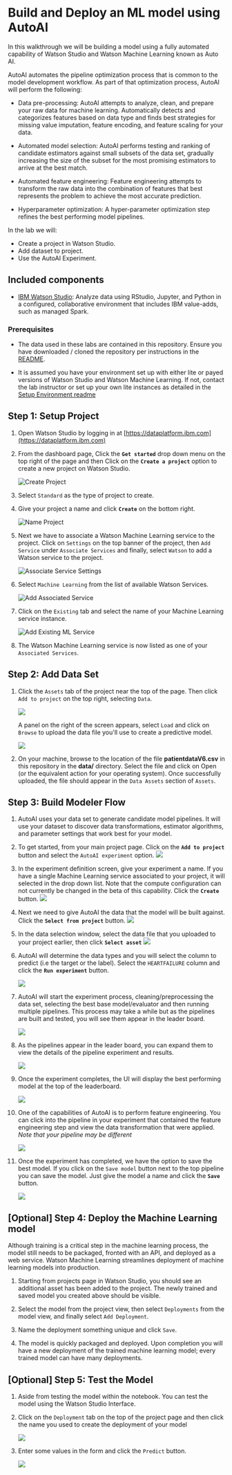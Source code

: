 # Build and Deploy an ML model using AutoAI

In this walkthrough we will be building a model using a fully automated capability of Watson Studio and Watson Machine Learning known as Auto AI. 

AutoAI automates the pipeline optimization process that is common to the model development workflow. As part of that optimization process, AutoAI will perform the following:

- Data pre-processing: AutoAI attempts to analyze, clean, and prepare your raw data for machine learning. Automatically detects and categorizes features based on data type and finds best  strategies for missing value imputation, feature encoding, and feature scaling for your data.

- Automated model selection: AutoAI performs testing and ranking of candidate estimators against small subsets of the data set, gradually increasing the size of the subset for the most promising estimators to arrive at the best match.

- Automated feature engineering: Feature engineering attempts to transform the raw data into the combination of features that best represents the problem to achieve the most accurate prediction.

- Hyperparameter optimization: A hyper-parameter optimization step refines the best performing model pipelines.

In the lab we will:

- Create a project in Watson Studio.
- Add dataset to project.
- Use the AutoAI Experiment.

## Included components

- [IBM Watson Studio](https://www.ibm.com/cloud/watson-studio): Analyze data using RStudio, Jupyter, and Python in a configured, collaborative environment that includes IBM value-adds, such as managed Spark.

### Prerequisites

- The data used in these labs are contained in this repository. Ensure you have downloaded / cloned the repository per instructions in the [README](READMe.md).

- It is assumed you have your environment set up with either lite or payed versions of Watson Studio and Watson Machine Learning. If not, contact the lab instructor or set up your own lite instances as detailed in the [Setup Environment readme](EnvironmentSetup.md)

## Step 1: Setup Project

1. Open Watson Studio by logging in at [https://dataplatform.ibm.com](https://dataplatform.ibm.com)

1. From the dashboard page, Click the **`Get started`** drop down menu on the top right of the page and then Click on the **`Create a project`** option to create a new project on Watson Studio.

    ![Create Project](docs/images/ss8a.png)

1. Select `Standard` as the type of project to create.

1. Give your project a name and click **`Create`** on the bottom right.

    ![Name Project](docs/images/ss9a.png)

1. Next we have to associate a Watson Machine Learning service to the project. Click on `Settings` on the top banner of the project, then `Add Service` under `Associate Services` and finally, select `Watson` to add a Watson service to the project.

    ![Associate Service Settings](docs/images/settings.png)

1. Select `Machine Learning` from the list of available Watson Services.

    ![Add Associated Service](docs/images/add-associated-service.png)

1. Click on the `Existing` tab and select the name of your Machine Learning service instance.

    ![Add Existing ML Service](docs/images/choose-ml-service.png)
  
1. The Watson Machine Learning service is now listed as one of your `Associated Services`.

## Step 2: Add Data Set

1. Click the `Assets` tab of the project near the top of the page. Then click `Add to project` on the top right, selecting `Data`.

    ![](docs/images/add-to-project.png)

    A panel on the right of the screen appears, select `Load` and click on `Browse` to upload the data file you'll use to create a predictive model.

    ![](docs/images/add-data-asset.png)

1. On your machine, browse to the location of the file **patientdataV6.csv** in this repository in the **data/** directory. Select the file and click on Open (or the equivalent action for your operating system). Once successfully uploaded, the file should appear in the `Data Assets` section of `Assets`.

## Step 3: Build Modeler Flow

1. AutoAI uses your data set to generate candidate model pipelines. It will use your dataset to discover data transformations, estimator algorithms, and parameter settings that work best for your model.

1. To get started, from your main project page. Click on the **`Add to project`** button and select the `AutoAI experiment` option.
    ![](docs/images/ss20.png)

1. In the experiment definition screen, give your experiment a name. If you have a single Machine Learning service associated to your project, it will selected in the drop down list. Note that the compute configuration can not currently be changed in the beta of this capability. Click the **`Create`** button.
    ![](docs/images/ss21.png)

1. Next we need to give AutoAI the data that the model will be built against. Click the **`Select from project`** button.
    ![](docs/images/ss22.png)

1. In the data selection window, select the data file that you uploaded to your project earlier, then click **`Select asset`**
    ![](docs/images/ss23.png)

1. AutoAI will determine the data types and you will select the column to predict (i.e the target or the label). Select the `HEARTFAILURE` column and click the **`Run experiment`** button.

    ![](docs/images/ss24.png)

1. AutoAI will start the experiment process, cleaning/preprocessing the data set, selecting the best base model/evaluator and then running multiple pipelines. This process may take a while but as the pipelines are built and tested, you will see them appear in the leader board.

    ![](docs/images/ss25.png)

1. As the pipelines appear in the leader board, you can expand them to view the details of the pipeline experiment and results.

    ![](docs/images/ss26.png)

1. Once the experiment completes, the UI will display the best performing model at the top of the leaderboard.

    ![](docs/images/ss27.png)

1. One of the capabilities of AutoAI is to perform feature engineering. You can click into the pipeline in your experiment that contained the feature engineering step and view the data transformation that were applied. _Note that your pipeline may be different_

    ![](docs/images/ss28.png)

1. Once the experiment has completed, we have the option to save the best model. If you click on the `Save model` button next to the top pipeline you can save the model. Just give the model a name and click the **`Save`** button.

    ![](docs/images/ss29.png)

## [Optional] Step 4: Deploy the Machine Learning model

Although training is a critical step in the machine learning process, the model still needs to be packaged, fronted with an API, and deployed as a web service. Watson Machine Learning streamlines deployment of machine learning models into production.

1. Starting from projects page in Watson Studio, you should see an additional asset has been added to the project. The newly trained and saved model you created above should be visible.

1. Select the model from the project view, then select `Deployments` from the model view, and finally select `Add Deployment`.

1. Name the deployment something unique and click `Save`.

1. The model is quickly packaged and deployed. Upon completion you will have a new deployment of the trained machine learning model; every trained model can have many deployments.

## [Optional] Step 5: Test the Model

1. Aside from testing the model within the notebook. You can test the model using the Watson Studio Interface.

1. Click on the `Deployment` tab on the top of the project page and then click the name you used to create the deployment of your model

   ![](docs/images/ss15.png)

1. Enter some values in the form and click the `Predict` button.

   ![](docs/images/ss16.png)
